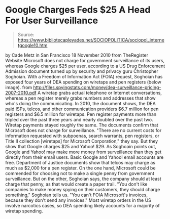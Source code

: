 # Google Charges Feds $25 A Head For User Surveillance

> Source: https://www.bibliotecapleyades.net/SOCIOPOLITICA/sociopol_internetgoogle10.htm

by Cade Metz
in San Francisco
18 November 2010
from
TheRegister Website
Microsoft does not charge for government
surveillance of its users, whereas Google charges $25 per user, according to
a US Drug Enforcement Admission document turned up by security and privacy
guru Christopher Soghoian.
With a Freedom of Information Act (FOIA) request, Soghoian has exposed four
years of DEA spending on wiretaps and pen registers (below image).
from
http://files.spyingstats.com/money/dea-surveillance-pricing-2007-2010.pdf
A wiretap grabs actual telephone or Internet
conversations, whereas a pen register merely grabs numbers and addresses
that show who's doing the communicating.
In 2010, the document shows, the DEA paid ISPs, telcos, and other
communication providers $6.7 million for pen registers and $6.5 million for
wiretaps. Pen register payments more than tripled over the past three years
and nearly doubled over the past two. Wiretap payments stayed roughly the
same.
The documents confirm that Microsoft does not charge for surveillance.
"There are no current costs for information
requested with subpoenas, search warrants, pen registers, or Title II
collection [wiretaps] for Microsoft Corporation," they say.
But they show that Google charges $25 and Yahoo!
$29.
As Soghoain points out, Google and Yahoo! may make more money from
surveillance than they get directly from their email users. Basic Google and
Yahoo! email accounts are free.
Department of Justice
documents show that telcos may charge as
much as $2,000 for a pen register.
On the one hand, Microsoft could be commended for choosing not to make a
single penny from government surveillance.
But on the other, Soghoian says, the company
should at least charge that penny, as that would create a paper trail.
"You don't like companies to make money
spying on their customers, they should charge something," Soghoian tells
us. "You can't FOIA Microsoft's invoices, because they don't send any
invoices."
Most
wiretap orders in the US involve narcotics
cases, so DEA spending likely accounts for a majority of wiretap spending.
